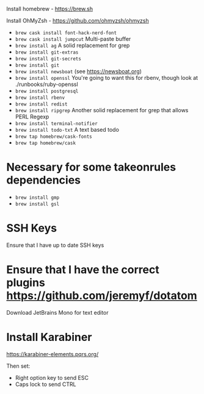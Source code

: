 Install homebrew - https://brew.sh

Install OhMyZsh - https://github.com/ohmyzsh/ohmyzsh

*   `brew cask install font-hack-nerd-font`
*   `brew cask install jumpcut` Multi-paste buffer
*   `brew install ag` A solid replacement for grep
*   `brew install git-extras`
*   `brew install git-secrets`
*   `brew install git`
*   `brew install newsboat` (see https://newsboat.org)
*   `brew install openssl` You're going to want this for rbenv, though look at ./runbooks/ruby-openssl
*   `brew install postgresql`
*   `brew install rbenv`
*   `brew install redist`
*   `brew install ripgrep` Another solid replacement for grep that allows PERL Regexp
*   `brew install terminal-notifier`
*   `brew install todo-txt` A text based todo
*   `brew tap homebrew/cask-fonts`
*   `brew tap homebrew/cask`

# Necessary for some takeonrules dependencies

*   `brew install gmp`
*   `brew install gsl`

# SSH Keys

Ensure that I have up to date SSH keys

# Ensure that I have the correct plugins https://github.com/jeremyf/dotatom

Download JetBrains Mono for text editor

# Install Karabiner

https://karabiner-elements.pqrs.org/

Then set:

  *  Right option key to send ESC
  *  Caps lock to send CTRL
